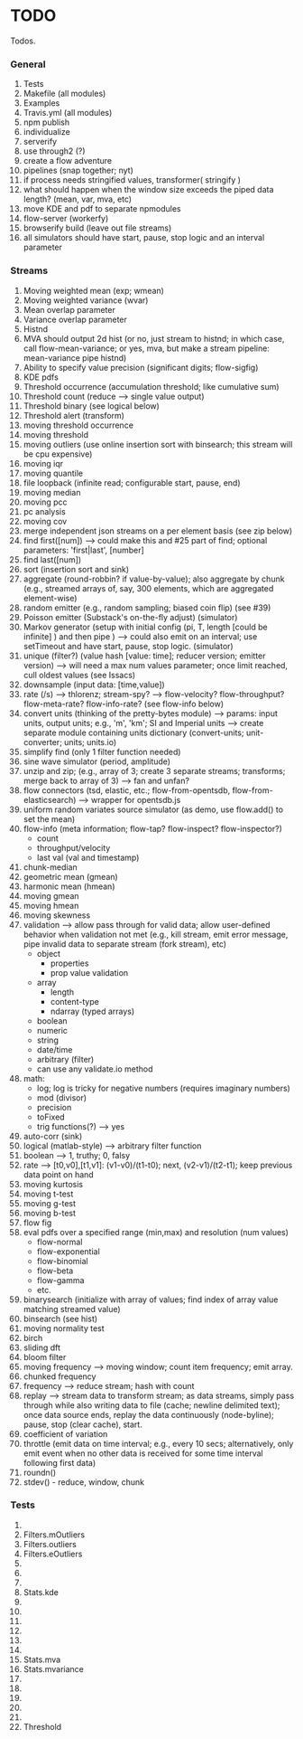TODO
====

Todos.

### General

1. 	Tests
2. 	Makefile (all modules)
3. 	Examples
4. 	Travis.yml (all modules)
5. 	npm publish
6. 	individualize
7. 	serverify
8. 	use through2 (?)
9. 	create a flow adventure
10. pipelines (snap together; nyt)
11. if process needs stringified values, transformer( stringify )
12. what should happen when the window size exceeds the piped data length? (mean, var, mva, etc) 
13. move KDE and pdf to separate npmodules
14. flow-server (workerfy)
15. browserify build (leave out file streams)
16. all simulators should have start, pause, stop logic and an interval parameter


### Streams

1. 	Moving weighted mean (exp; wmean)
2. 	Moving weighted variance (wvar)
3. 	Mean overlap parameter
4. 	Variance overlap parameter
5. 	Histnd
6. 	MVA should output 2d hist (or no, just stream to histnd; in which case, call flow-mean-variance; or yes, mva, but make a stream pipeline: mean-variance pipe histnd)
7. 	Ability to specify value precision (significant digits; flow-sigfig)
8. 	KDE pdfs
9. 	Threshold occurrence (accumulation threshold; like cumulative sum)
10. Threshold count (reduce --> single value output)
11. Threshold binary (see logical below)
12. Threshold alert (transform)
13. moving threshold occurrence
14. moving threshold
15. moving outliers (use online insertion sort with binsearch; this stream will be cpu expensive)
16. moving iqr
17. moving quantile
18. file loopback (infinite read; configurable start, pause, end)
19. moving median
20. moving pcc
21. pc analysis
22. moving cov
23. merge independent json streams on a per element basis (see zip below)
24. find first([num]) --> could make this and #25 part of find; optional parameters: 'first|last', [number]
25. find last([num])
26. sort (insertion sort and sink)
27. aggregate (round-robbin? if value-by-value); also aggregate by chunk (e.g., streamed arrays of, say, 300 elements, which are aggregated element-wise)
28. random emitter (e.g., random sampling; biased coin flip) (see #39)
29. Poisson emitter (Substack's on-the-fly adjust) (simulator)
30. Markov generator (setup with initial config (pi, T, length [could be infinite] ) and then pipe ) --> could also emit on an interval; use setTimeout and have start, pause, stop logic. (simulator)
31. unique (filter?) (value hash [value: time]; reducer version; emitter version) --> will need a max num values parameter; once limit reached, cull oldest values (see Issacs)
32. downsample (input data: [time,value])
33. rate (/s) --> thlorenz; stream-spy? --> flow-velocity? flow-throughput? flow-meta-rate? flow-info-rate? (see flow-info below)
34. convert units (thinking of the pretty-bytes module) --> params: input units, output units; e.g., 'm', 'km'; SI and Imperial units --> create separate module containing units dictionary (convert-units; unit-converter; units; units.io)
35. simplify find (only 1 filter function needed)
36. sine wave simulator (period, amplitude)
37. unzip and zip; (e.g., array of 3; create 3 separate streams; transforms; merge back to array of 3) --> fan and unfan?
38. flow connectors (tsd, elastic, etc.; flow-from-opentsdb, flow-from-elasticsearch) --> wrapper for opentsdb.js
39. uniform random variates source simulator (as demo, use flow.add() to set the mean)
40. flow-info (meta information; flow-tap? flow-inspect? flow-inspector?)
	* count
	* throughput/velocity
	* last val (val and timestamp)
41. chunk-median
42. geometric mean (gmean)
43. harmonic mean (hmean)
44. moving gmean
45. moving hmean
46. moving skewness
47. validation --> allow pass through for valid data; allow user-defined behavior when validation not met (e.g., kill stream, emit error message, pipe invalid data to separate stream (fork stream), etc)
	* object
		+ properties
		+ prop value validation
	* array
		+ length
		+ content-type
		+ ndarray (typed arrays)
	* boolean
	* numeric
	* string
	* date/time
	* arbitrary (filter)
	* can use any validate.io method
48. math:
	* log; log is tricky for negative numbers (requires imaginary numbers)
	* mod (divisor)
	* precision
	* toFixed
	* trig functions(?) --> yes
49. auto-corr (sink)
50. logical (matlab-style) --> arbitrary filter function
51. boolean --> 1, truthy; 0, falsy
52. rate --> [t0,v0],[t1,v1]: (v1-v0)/(t1-t0); next, (v2-v1)/(t2-t1); keep previous data point on hand
53. moving kurtosis
54. moving t-test
55. moving g-test
56. moving b-test
57. flow fig
58. eval pdfs over a specified range (min,max) and resolution (num values)
	* flow-normal
	* flow-exponential
	* flow-binomial
	* flow-beta
	* flow-gamma
	* etc.
59. binarysearch (initialize with array of values; find index of array value matching streamed value)
60. binsearch (see hist)
61. moving normality test
62. birch
63. sliding dft
64. bloom filter
65. moving frequency --> moving window; count item frequency; emit array.
66. chunked frequency
67. frequency --> reduce stream; hash with count
68. replay --> stream data to transform stream; as data streams, simply pass through while also writing data to file (cache; newline delimited text); once data source ends, replay the data continuously (node-byline); pause, stop (clear cache), start.
69. coefficient of variation
70. throttle (emit data on time interval; e.g., every 10 secs; alternatively, only emit event when no other data is received for some time interval following first data)
71. roundn()
72. stdev() - reduce, window, chunk




### Tests

1. 	
2. 	Filters.mOutliers
3. 	Filters.outliers
4. 	Filters.eOutliers
5. 	
6. 	
7. 	
8. 	Stats.kde
9. 	
10. 
11. 
12. 
13. 
14. 
15. Stats.mva
16. Stats.mvariance
17. 
18. 
19. 
20. 
21. 
22. Threshold